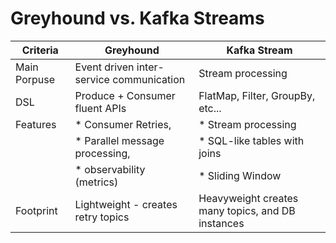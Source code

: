 # Greyhound vs. Kafka Streams

| Criteria      | Greyhound | Kafka Stream |
| ------------- | ------------- | ------------- |
| Main Porpuse  | Event driven inter-service communication  | Stream processing  |
| DSL  | Produce + Consumer fluent APIs  | FlatMap, Filter, GroupBy, etc...  |
| Features | * Consumer Retries, | * Stream processing
|          | * Parallel message processing, | * SQL-like tables with joins
|          | * observability (metrics) | * Sliding Window
| Footprint | Lightweight - creates retry topics | Heavyweight creates many topics, and DB instances
